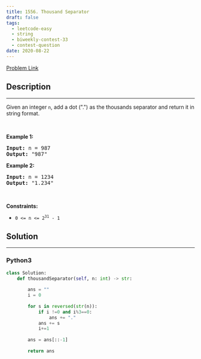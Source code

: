 ```yaml
---
title: 1556. Thousand Separator
draft: false
tags: 
  - leetcode-easy
  - string
  - biweekly-contest-33
  - contest-question
date: 2020-08-22
---
```


[Problem Link](https://leetcode.com/problems/thousand-separator/)

## Description

---
<p>Given an integer <code>n</code>, add a dot (&quot;.&quot;) as the thousands separator and return it in string format.</p>

<p>&nbsp;</p>
<p><strong class="example">Example 1:</strong></p>

<pre>
<strong>Input:</strong> n = 987
<strong>Output:</strong> &quot;987&quot;
</pre>

<p><strong class="example">Example 2:</strong></p>

<pre>
<strong>Input:</strong> n = 1234
<strong>Output:</strong> &quot;1.234&quot;
</pre>

<p>&nbsp;</p>
<p><strong>Constraints:</strong></p>

<ul>
	<li><code>0 &lt;= n &lt;= 2<sup>31</sup> - 1</code></li>
</ul>


## Solution

---
### Python3
``` py title='thousand-separator'
class Solution:
    def thousandSeparator(self, n: int) -> str:
        
        ans = ""
        i = 0
        
        for s in reversed(str(n)):
            if i !=0 and i%3==0:
                ans += "."
            ans += s
            i+=1
        
        ans = ans[::-1]
        
        return ans
```

